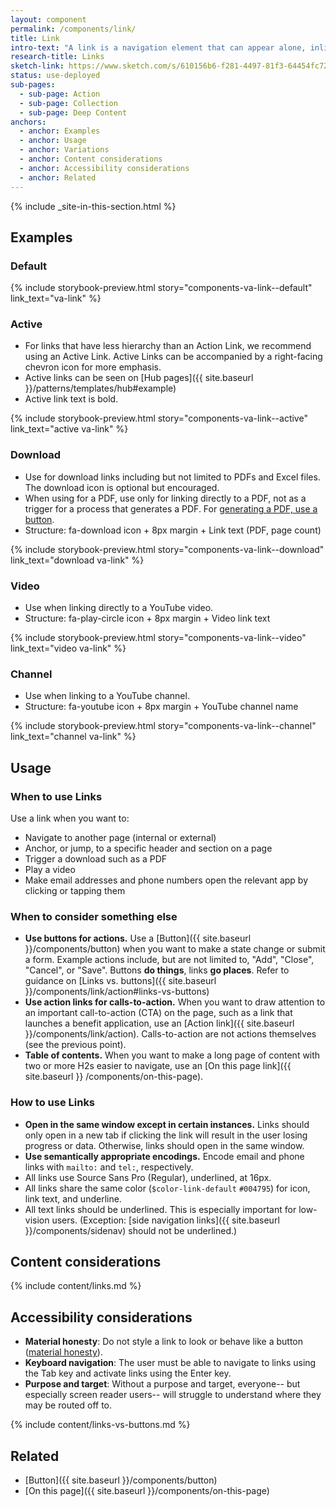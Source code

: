 ```yaml
---
layout: component
permalink: /components/link/
title: Link
intro-text: "A link is a navigation element that can appear alone, inline (embedded), or in a group with other links. A link can trigger a download, but in general links go to internal or external pages when clicked."
research-title: Links
sketch-link: https://www.sketch.com/s/610156b6-f281-4497-81f3-64454fc72156/p/D58429E9-064C-48EE-8681-0389401F887C
status: use-deployed
sub-pages:
  - sub-page: Action
  - sub-page: Collection
  - sub-page: Deep Content
anchors:
  - anchor: Examples
  - anchor: Usage
  - anchor: Variations
  - anchor: Content considerations
  - anchor: Accessibility considerations
  - anchor: Related
---
```


{% include _site-in-this-section.html %}

## Examples

### Default
{% include storybook-preview.html story="components-va-link--default" link_text="va-link" %}

### Active
- For links that have less hierarchy than an Action Link, we recommend using an Active Link. Active Links can be accompanied by a right-facing chevron icon for more emphasis. 
- Active links can be seen on [Hub pages]({{ site.baseurl }}/patterns/templates/hub#example)
- Active link text is bold.

{% include storybook-preview.html story="components-va-link--active" link_text="active va-link" %}

### Download
- Use for download links including but not limited to PDFs and Excel files. The download icon is optional but encouraged.
- When using for a PDF, use only for linking directly to a PDF, not as a trigger for a process that generates a PDF. For [generating a PDF, use a button](#links-vs-buttons).
- Structure: fa-download icon + 8px margin + Link text (PDF, page count)

{% include storybook-preview.html story="components-va-link--download" link_text="download va-link" %}

### Video
- Use when linking directly to a YouTube video.
- Structure: fa-play-circle icon + 8px margin + Video link text

{% include storybook-preview.html story="components-va-link--video" link_text="video va-link" %}

### Channel
- Use when linking to a YouTube channel.
- Structure: fa-youtube icon + 8px margin + YouTube channel name

{% include storybook-preview.html story="components-va-link--channel" link_text="channel va-link" %}

## Usage

### When to use Links

Use a link when you want to:

- Navigate to another page (internal or external)
- Anchor, or jump, to a specific header and section on a page
- Trigger a download such as a PDF
- Play a video
- Make email addresses and phone numbers open the relevant app by clicking or tapping them

### When to consider something else

- **Use buttons for actions.** Use a [Button]({{ site.baseurl }}/components/button) when you want to make a state change or submit a form. Example actions include, but are not limited to, "Add", "Close", "Cancel", or "Save". Buttons **do things**, links **go places**. Refer to guidance on [Links vs. buttons]({{ site.baseurl }}/components/link/action#links-vs-buttons)
- **Use action links for calls-to-action.** When you want to draw attention to an important call-to-action (CTA) on the page, such as a link that launches a benefit application, use an [Action link]({{ site.baseurl }}/components/link/action). Calls-to-action are not actions themselves (see the previous point). 
- **Table of contents.** When you want to make a long page of content with two or more H2s easier to navigate, use an [On this page link]({{ site.baseurl }} /components/on-this-page).

### How to use Links

- **Open in the same window except in certain instances.** Links should only open in a new tab if clicking the link will result in the user losing progress or data. Otherwise, links should open in the same window.
- **Use semantically appropriate encodings.** Encode email and phone links with `mailto:` and `tel:`, respectively.
- All links use Source Sans Pro (Regular), underlined, at 16px.
- All links share the same color (`$color-link-default` `#004795`) for icon, link text, and underline. 
- All text links should be underlined. This is especially important for low-vision users. (Exception: [side navigation links]({{ site.baseurl }}/components/sidenav) should not be underlined.)

## Content considerations

{% include content/links.md %}

## Accessibility considerations

- **Material honesty**: Do not style a link to look or behave like a button ([material honesty](https://alistapart.com/article/material-honesty-on-the-web/)).
- **Keyboard navigation**: The user must be able to navigate to links using the Tab key and activate links using the Enter key.
- **Purpose and target**: Without a purpose and target, everyone-- but especially screen reader users-- will struggle to understand where they may be routed off to.

{% include content/links-vs-buttons.md %}

## Related 

- [Button]({{ site.baseurl }}/components/button)
- [On this page]({{ site.baseurl }}/components/on-this-page)

